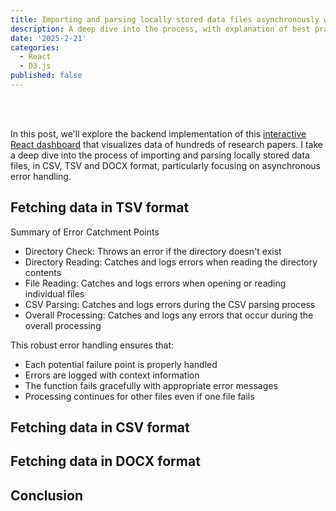 ```yaml
---
title: Importing and parsing locally stored data files asynchronously with Node.js
description: A deep dive into the process, with explanation of best practices and error handling
date: '2025-2-21'
categories:
  - React
  - D3.js
published: false
---
```


<script lang="ts">
  import CodeContainer1 from './CodeContainer1.svelte';
  import CodeContainer2 from './CodeContainer2.svelte';
  import CodeContainer3 from './CodeContainer3.svelte';
</script>

<br/><br/>

In this post, we'll explore the backend implementation of this [interactive React dashboard](https://dianaow.com/posts/react-data-dashboard) that visualizes data of hundreds of research papers. I take a deep dive into the process of importing and parsing locally stored data files, in CSV, TSV and DOCX format, particularly focusing on asynchronous error handling.


## Fetching data in TSV format

<CodeContainer1></CodeContainer1>

Summary of Error Catchment Points
- Directory Check: Throws an error if the directory doesn't exist
- Directory Reading: Catches and logs errors when reading the directory contents
- File Reading: Catches and logs errors when opening or reading individual files
- CSV Parsing: Catches and logs errors during the CSV parsing process
- Overall Processing: Catches and logs any errors that occur during the overall processing

This robust error handling ensures that:
- Each potential failure point is properly handled
- Errors are logged with context information
- The function fails gracefully with appropriate error messages
- Processing continues for other files even if one file fails

## Fetching data in CSV format

<CodeContainer2></CodeContainer2>

## Fetching data in DOCX format

<CodeContainer3></CodeContainer3>


## Conclusion 



<br/><br/>

